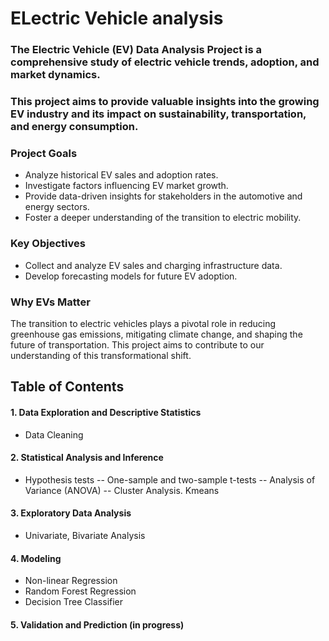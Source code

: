 # ELectric Vehicle analysis 
### The Electric Vehicle (EV) Data Analysis Project is a comprehensive study of electric vehicle trends, adoption, and market dynamics. 
### This project aims to provide valuable insights into the growing EV industry and its impact on sustainability, transportation, and energy consumption.

### Project Goals
- Analyze historical EV sales and adoption rates.
- Investigate factors influencing EV market growth.
- Provide data-driven insights for stakeholders in the automotive and energy sectors.
- Foster a deeper understanding of the transition to electric mobility.

### Key Objectives
- Collect and analyze EV sales and charging infrastructure data.
- Develop forecasting models for future EV adoption.

### Why EVs Matter
The transition to electric vehicles plays a pivotal role in reducing greenhouse gas emissions, mitigating climate change, and shaping the future of transportation. This project aims to contribute to our understanding of this transformational shift.

## Table of Contents
#### 1. Data Exploration and Descriptive Statistics
- Data Cleaning
#### 2. Statistical Analysis and Inference
- Hypothesis tests
-- One-sample and two-sample t-tests
-- Analysis of Variance (ANOVA)
-- Cluster Analysis. Kmeans
#### 3. Exploratory Data Analysis
- Univariate, Bivariate Analysis
#### 4. Modeling
- Non-linear Regression
- Random Forest Regression
- Decision Tree Classifier
#### 5. Validation and Prediction (in progress)

